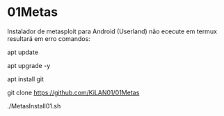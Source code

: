 # 01Metas
Instalador de metasploit para Android (Userland) não ececute em termux resultará em erro
comandos:


apt update 

apt upgrade -y




apt install git




git clone https://github.com/KiLAN01/01Metas




./MetasInstall01.sh

